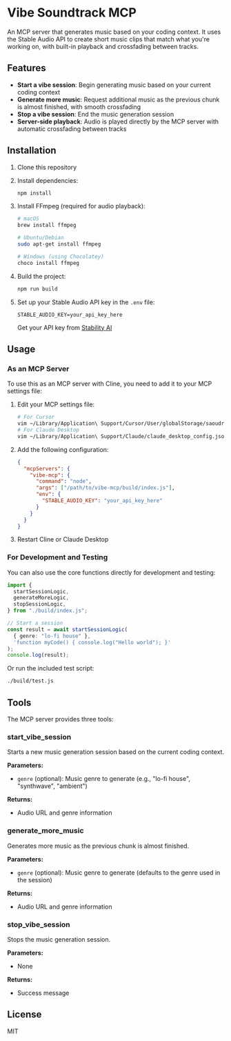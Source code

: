 # Vibe Soundtrack MCP

An MCP server that generates music based on your coding context. It uses the Stable Audio API to create short music clips that match what you're working on, with built-in playback and crossfading between tracks.

## Features

- **Start a vibe session**: Begin generating music based on your current coding context
- **Generate more music**: Request additional music as the previous chunk is almost finished, with smooth crossfading
- **Stop a vibe session**: End the music generation session
- **Server-side playback**: Audio is played directly by the MCP server with automatic crossfading between tracks

## Installation

1. Clone this repository
2. Install dependencies:
   ```bash
   npm install
   ```
3. Install FFmpeg (required for audio playback):

   ```bash
   # macOS
   brew install ffmpeg

   # Ubuntu/Debian
   sudo apt-get install ffmpeg

   # Windows (using Chocolatey)
   choco install ffmpeg
   ```

4. Build the project:
   ```bash
   npm run build
   ```
5. Set up your Stable Audio API key in the `.env` file:
   ```
   STABLE_AUDIO_KEY=your_api_key_here
   ```
   Get your API key from [Stability AI](https://platform.stability.ai/)

## Usage

### As an MCP Server

To use this as an MCP server with Cline, you need to add it to your MCP settings file:

1. Edit your MCP settings file:

   ```bash
   # For Cursor
   vim ~/Library/Application\ Support/Cursor/User/globalStorage/saoudrizwan.claude-dev/settings/cline_mcp_settings.json
   # For Claude Desktop
   vim ~/Library/Application\ Support/Claude/claude_desktop_config.json
   ```

2. Add the following configuration:

   ```json
   {
     "mcpServers": {
       "vibe-mcp": {
         "command": "node",
         "args": ["/path/to/vibe-mcp/build/index.js"],
         "env": {
           "STABLE_AUDIO_KEY": "your_api_key_here"
         }
       }
     }
   }
   ```

3. Restart Cline or Claude Desktop

### For Development and Testing

You can also use the core functions directly for development and testing:

```typescript
import {
  startSessionLogic,
  generateMoreLogic,
  stopSessionLogic,
} from "./build/index.js";

// Start a session
const result = await startSessionLogic(
  { genre: "lo-fi house" },
  'function myCode() { console.log("Hello world"); }'
);
console.log(result);
```

Or run the included test script:

```bash
./build/test.js
```

## Tools

The MCP server provides three tools:

### start_vibe_session

Starts a new music generation session based on the current coding context.

**Parameters:**

- `genre` (optional): Music genre to generate (e.g., "lo-fi house", "synthwave", "ambient")

**Returns:**

- Audio URL and genre information

### generate_more_music

Generates more music as the previous chunk is almost finished.

**Parameters:**

- `genre` (optional): Music genre to generate (defaults to the genre used in the session)

**Returns:**

- Audio URL and genre information

### stop_vibe_session

Stops the music generation session.

**Parameters:**

- None

**Returns:**

- Success message

## License

MIT
